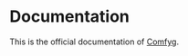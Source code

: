 # Documentation

This is the official documentation of [Comfyg](https://github.com/DavidVollmers/Comfyg).
